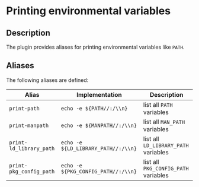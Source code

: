 # Printing environmental variables

## Description

The plugin provides aliases for printing environmental variables like `PATH`.

## Aliases

The following aliases are defined:

| Alias                   | Implementation                      | Description                          |
| ----------------------- | ----------------------------------- | ------------------------------------ |
| `print-path`            | `echo -e ${PATH//:/\\n}`            | list all `PATH` variables            |
| `print-manpath`         | `echo -e ${MANPATH//:/\\n}`         | list all `MAN_PATH` variables        |
| `print-ld_library_path` | `echo -e ${LD_LIBRARY_PATH//:/\\n}` | list all `LD_LIBRARY_PATH` variables |
| `print-pkg_config_path` | `echo -e ${PKG_CONFIG_PATH//:/\\n}` | list all `PKG_CONFIG_PATH` variables |
